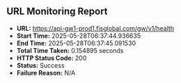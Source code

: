 ## URL Monitoring Report

- **URL:** https://api-gw1-prod1.fisglobal.com/gw/v1/health
- **Start Time:** 2025-05-28T06:37:44.936635
- **End Time:** 2025-05-28T06:37:45.091530
- **Total Time Taken:** 0.154895 seconds
- **HTTP Status Code:** 200
- **Status:** Success
- **Failure Reason:** N/A
